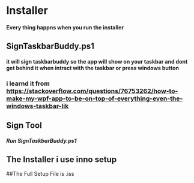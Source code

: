# Installer
#### Every thing happns when you run the installer

## SignTaskbarBuddy.ps1
#### it will sign taskbarbuddy so the app will show on your taskbar and dont get behind it when intract with the taskbar or press windows button
### i learnd it from https://stackoverflow.com/questions/76753262/how-to-make-my-wpf-app-to-be-on-top-of-everything-even-the-windows-taskbar-lik

## Sign Tool
##### Run SignTaskbarBuddy.ps1 

## The Installer i use inno setup

##The Full Setup File is .iss
